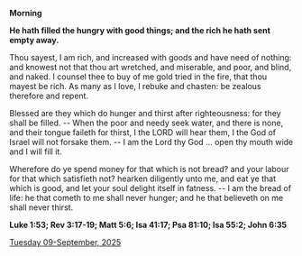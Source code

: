 **Morning**

**He hath filled the hungry with good things; and the rich he hath sent empty away.**
 
Thou sayest, I am rich, and increased with goods and have need of nothing: and knowest not that thou art wretched, and miserable, and poor, and blind, and naked. I counsel thee to buy of me gold tried in the fire, that thou mayest be rich. As many as I love, I rebuke and chasten: be zealous therefore and repent.
 
Blessed are they which do hunger and thirst after righteousness: for they shall be filled. -- When the poor and needy seek water, and there is none, and their tongue faileth for thirst, I the LORD will hear them, I the God of Israel will not forsake them. -- I am the Lord thy God ... open thy mouth wide and I will fill it.
 
Wherefore do ye spend money for that which is not bread? and your labour for that which satisfieth not? hearken diligently unto me, and eat ye that which is good, and let your soul delight itself in fatness. -- I am the bread of life: he that cometh to me shall never hunger; and he that believeth on me shall never thirst.  

**Luke 1:53; Rev 3:17-19; Matt 5:6; Isa 41:17; Psa 81:10; Isa 55:2; John 6:35**

[Tuesday 09-September, 2025](https://t.me/daily_light)
